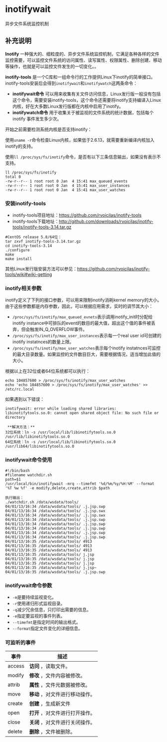 inotifywait
===

异步文件系统监控机制

## 补充说明

**Inotify** 一种强大的、细粒度的、异步文件系统监控机制，它满足各种各样的文件监控需要，可以监控文件系统的访问属性、读写属性、权限属性、删除创建、移动等操作，也就是可以监控文件发生的一切变化。。

 **inotify-tools** 是一个C库和一组命令行的工作提供Linux下inotify的简单接口。inotify-tools安装后会得到`inotifywait`和`inotifywatch`这两条命令：

*    **inotifywait命令** 可以用来收集有关文件访问信息，Linux发行版一般没有包括这个命令，需要安装inotify-tools，这个命令还需要将inotify支持编译入Linux内核，好在大多数Linux发行版都在内核中启用了inotify。
*    **inotifywatch命令** 用于收集关于被监视的文件系统的统计数据，包括每个 inotify 事件发生多少次。

开始之前需要检测系统内核是否支持inotify：

使用`uname -r`命令检查Linux内核，如果低于2.6.13，就需要重新编译内核加入inotify的支持。

使用`ll /proc/sys/fs/inotify`命令，是否有以下三条信息输出，如果没有表示不支持。

```
ll /proc/sys/fs/inotify
total 0
-rw-r--r-- 1 root root 0 Jan  4 15:41 max_queued_events
-rw-r--r-- 1 root root 0 Jan  4 15:41 max_user_instances
-rw-r--r-- 1 root root 0 Jan  4 15:41 max_user_watches
```

###  安装inotify-tools

*   inotify-tools项目地址：https://github.com/rvoicilas/inotify-tools
*   inotify-tools下载地址：http://github.com/downloads/rvoicilas/inotify-tools/inotify-tools-3.14.tar.gz

```
#CentOS release 5.8/64位：
tar zxvf inotify-tools-3.14.tar.gz
cd inotify-tools-3.14
./configure
make
make install
```

其他Linux发行版安装方法可以参见：https://github.com/rvoicilas/inotify-tools/wiki#wiki-getting

###  inotify相关参数

inotify定义了下列的接口参数，可以用来限制inotify消耗kernel memory的大小。由于这些参数都是内存参数，因此，可以根据应用需求，实时的调节其大小：

*   `/proc/sys/fs/inotify/max_queued_evnets`表示调用inotify_init时分配给inotify instance中可排队的event的数目的最大值，超出这个值的事件被丢弃，但会触发IN_Q_OVERFLOW事件。
*   `/proc/sys/fs/inotify/max_user_instances`表示每一个real user id可创建的inotify instatnces的数量上限。
*   `/proc/sys/fs/inotify/max_user_watches`表示每个inotify instatnces可监控的最大目录数量。如果监控的文件数目巨大，需要根据情况，适当增加此值的大小。

根据以上在32位或者64位系统都可以执行：

```
echo 104857600 > /proc/sys/fs/inotify/max_user_watches
echo 'echo 104857600 > /proc/sys/fs/inotify/max_user_watches' >> /etc/rc.local
```

如果遇到以下错误：

```
inotifywait: error while loading shared libraries: libinotifytools.so.0: cannot open shared object file: No such file or directory 
```

```
 **解决方法：** 
32位系统：ln -s /usr/local/lib/libinotifytools.so.0 /usr/lib/libinotifytools.so.0
64位系统：ln -s /usr/local/lib/libinotifytools.so.0 /usr/lib64/libinotifytools.so.0
```

###  inotifywait命令使用

```
#!/bin/bash
#filename watchdir.sh
path=$1
/usr/local/bin/inotifywait -mrq --timefmt '%d/%m/%y/%H:%M' --format '%T %w %f' -e modify,delete,create,attrib $path

执行输出：
./watchdir.sh /data/wsdata/tools/
04/01/13/16:34 /data/wsdata/tools/ .j.jsp.swp
04/01/13/16:34 /data/wsdata/tools/ .j.jsp.swx
04/01/13/16:34 /data/wsdata/tools/ .j.jsp.swx
04/01/13/16:34 /data/wsdata/tools/ .j.jsp.swp
04/01/13/16:34 /data/wsdata/tools/ .j.jsp.swp
04/01/13/16:34 /data/wsdata/tools/ .j.jsp.swp
04/01/13/16:34 /data/wsdata/tools/ .j.jsp.swp
04/01/13/16:34 /data/wsdata/tools/ .j.jsp.swp
04/01/13/16:35 /data/wsdata/tools/ 4913
04/01/13/16:35 /data/wsdata/tools/ 4913
04/01/13/16:35 /data/wsdata/tools/ 4913
04/01/13/16:35 /data/wsdata/tools/ j.jsp
04/01/13/16:35 /data/wsdata/tools/ j.jsp
04/01/13/16:35 /data/wsdata/tools/ j.jsp
04/01/13/16:35 /data/wsdata/tools/ j.jsp~
04/01/13/16:35 /data/wsdata/tools/ .j.jsp.swp
```

###  inotifywait命令参数

* `-m`是要持续监视变化。
* `-r`使用递归形式监视目录。
* `-q`减少冗余信息，只打印出需要的信息。
* `-e`指定要监视的事件列表。
* `--timefmt`是指定时间的输出格式。
* `--format`指定文件变化的详细信息。

### 可监听的事件

事件 | 描述
--- | ---
access | **访问** ，读取文件。
modify | **修改** ，文件内容被修改。
attrib | **属性** ，文件元数据被修改。
move | **移动** ，对文件进行移动操作。
create | **创建** ，生成新文件
open | **打开** ，对文件进行打开操作。
close | **关闭** ，对文件进行关闭操作。
delete | **删除** ，文件被删除。

<!-- Linux命令行搜索引擎：https://jaywcjlove.github.io/linux-command/ -->